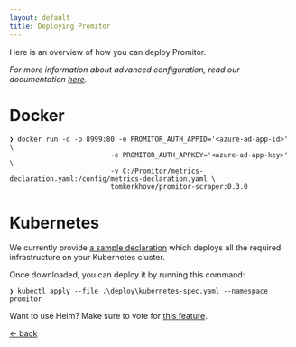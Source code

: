 ```yaml
---
layout: default
title: Deploying Promitor
---
```


Here is an overview of how you can deploy Promitor. 

_For more information about advanced configuration, read our documentation [here](/configuration)._

# Docker

```
❯ docker run -d -p 8999:80 -e PROMITOR_AUTH_APPID='<azure-ad-app-id>'   \
                         -e PROMITOR_AUTH_APPKEY='<azure-ad-app-key>' \
                         -v C:/Promitor/metrics-declaration.yaml:/config/metrics-declaration.yaml \ 
                         tomkerkhove/promitor-scraper:0.3.0
```

# Kubernetes
We currently provide [a sample declaration](https://github.com/tomkerkhove/promitor/tree/master/deploy) which deploys all the required infrastructure on your Kubernetes cluster.

Once downloaded, you can deploy it by running this command:
```
❯ kubectl apply --file .\deploy\kubernetes-spec.yaml --namespace promitor
```

Want to use Helm? Make sure to vote for [this feature](https://github.com/tomkerkhove/promitor/issues/17).

[&larr; back](/)
